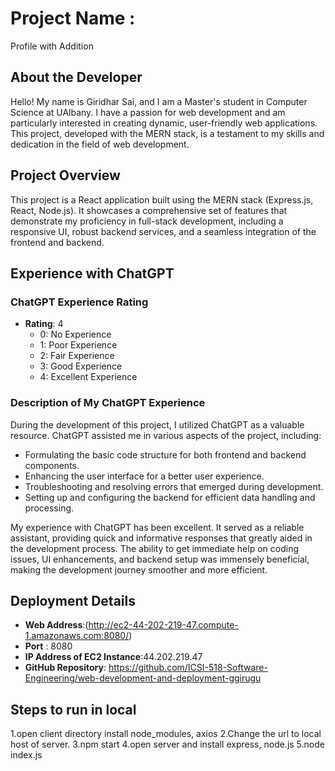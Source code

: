 # Project Name :
Profile with Addition

## About the Developer

Hello! My name is Giridhar Sai, and I am a Master's student in Computer Science at UAlbany. I have a passion for web development and am particularly interested in creating dynamic, user-friendly web applications. This project, developed with the MERN stack, is a testament to my skills and dedication in the field of web development.

## Project Overview

This project is a React application built using the MERN stack (Express.js, React, Node.js). It showcases a comprehensive set of features that demonstrate my proficiency in full-stack development, including a responsive UI, robust backend services, and a seamless integration of the frontend and backend.

## Experience with ChatGPT

### ChatGPT Experience Rating
- **Rating**: 4
  - 0: No Experience
  - 1: Poor Experience
  - 2: Fair Experience
  - 3: Good Experience
  - 4: Excellent Experience

### Description of My ChatGPT Experience
During the development of this project, I utilized ChatGPT as a valuable resource. ChatGPT assisted me in various aspects of the project, including:

- Formulating the basic code structure for both frontend and backend components.
- Enhancing the user interface for a better user experience.
- Troubleshooting and resolving errors that emerged during development.
- Setting up and configuring the backend for efficient data handling and processing.

My experience with ChatGPT has been excellent. It served as a reliable assistant, providing quick and informative responses that greatly aided in the development process. 
The ability to get immediate help on coding issues, UI enhancements, and backend setup was immensely beneficial, making the development journey smoother and more efficient.


## Deployment Details

- **Web Address**:(http://ec2-44-202-219-47.compute-1.amazonaws.com:8080/)
- **Port** : 8080
- **IP Address of EC2 Instance**:44.202.219.47
- **GitHub Repository**: https://github.com/ICSI-518-Software-Engineering/web-development-and-deployment-ggirugu
  
## Steps to run in local 
1.open client directory install node_modules, axios
2.Change the url to local host of server.
3.npm start 
4.open server and install express, node.js
5.node index.js

